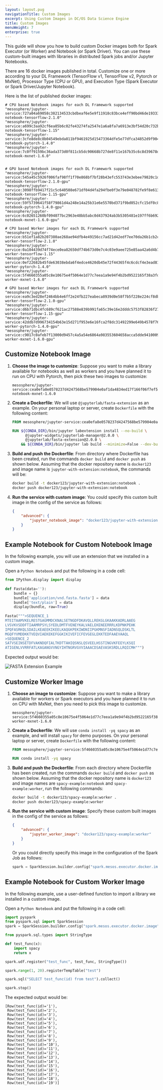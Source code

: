 ```yaml
---
layout: layout.pug
navigationTitle: Custom Images 
excerpt: Using Custom Images in DC/OS Data Science Engine
title: Custom Images
menuWeight: 7
enterprise: true
---
```


This guide will show you how to build custom Docker images both for Spark Executor (or Worker) and Notebook (or Spark Driver). You can use these custom-built images with libraries in distributed Spark jobs and/or Jupyter Notebooks.

There are 16 docker images published in total. Customize one or more according to your DL Framework (TensorFlow v1, TensorFlow v2, Pytorch or MxNet), Processor Type (CPU or GPU), and Execution Type (Spark Executor or Spark Driver/Jupyter Notebook).

Here is the list of published docker images:

```text
# CPU based Notebook images for each DL Framework supported
"mesosphere/jupyter-service:727a04a69058c382134533cbdbeaf6e5e9f11918c83bce4eff90bd46de193339-notebook-tensorflow-2.1.0"
"mesosphere/jupyter-service:a699c3aa92cf6ea85b6c02fe43274fa2547e1a6a8fa7a6913e3bf54d20c732bc-notebook-tensorflow-1.15"
"mesosphere/jupyter-service:3cfe8de8c8b04549ebda811bf9461925d15473364dfe5e77dfca34852d9f9046-notebook-pytorch-1.4.0"
"mesosphere/jupyter-service:7c0ff9159bc36ada373d0f811cb5dc90668b727de8f11e167b35c6c8d39678df-notebook-mxnet-1.6.0"


# GPU based Notebook images for each DL Framework supported
"mesosphere/jupyter-service:545a45c5926f006faf98ff1f70e868bf7bf28b43efc553743e3ebee79820c1da-notebook-tensorflow-2.1.0-gpu"
"mesosphere/jupyter-service:3098ffb9417f21c5c640508e671df04d4fa294fbe0f3e79e048782fe9f8e6132-notebook-tensorflow-1.15-gpu"
"mesosphere/jupyter-service:59f5739641f58f79861d4a248e14a25b31e6e5570bd371f9bd052cfc15df0c81-notebook-pytorch-1.4.0-gpu"
"mesosphere/jupyter-service:6c02651260bf094077bc2963e48bb5abc0d437924ab3b5305481e197ff6b6926-notebook-mxnet-1.6.0-gpu"

# CPU based Worker images for each DL Framework supported
"mesosphere/jupyter-service:b51ef1a82b207380ae268ae94dfb4e49156cc7ad21d42edf7ee70da26b1cb2c9-worker-tensorflow-2.1.0"
"mesosphere/jupyter-service:0a104439d74f74ece0ea82650df74b673d0e7c4c03e9aee725e85aa42a6d4b74-worker-tensorflow-1.15"
"mesosphere/jupyter-service:0ef22682b45fde63038ebda6f4edce4620db45e72f44365f4c6cdcf4e3ead81b-worker-pytorch-1.4.0"
"mesosphere/jupyter-service:5f4660355a05c8e10675e4f5064e1d77c7eea1a9e94f4b2bd9522165f38a3fdf-worker-mxnet-1.6.0"

# GPU based Worker images for each DL Framework supported
"mesosphere/jupyter-service:ea9c3ed28ef2464bb4e6ff2e24fb227eabeca8939d0e58f7b5f228e224cf8dbf-worker-tensorflow-2.1.0-gpu"
"mesosphere/jupyter-service:d6b71dbc4fc689cf621ac27588e839b991fa65c39e16e2dddc5753f82836f271-worker-tensorflow-1.15-gpu"
"mesosphere/jupyter-service:42ddb7d996734154b63e15d271f953e6e16fca2f8dc31492299e649b4578f769-worker-pytorch-1.4.0-gpu"
"mesosphere/jupyter-service:c9017c0afeb7f13000d9457c4a5a54e6864a983553604658acca5dde94100094-worker-mxnet-1.6.0-gpu"
```

## Customize Notebook Image

1. **Choose the image to customize**: Suppose you want to make a library available for notebooks as well as workers and you have planned it to run on CPU with Pytorch, then pick these two images to customize:

    ```text
    mesosphere/jupyter-service:cea0efa8e0578237d4247568be579904e0af1da4834ed17f166f06f7ef5be0f2-notebook-mxnet-1.6.0
    ```

1. **Create a Dockerfile**:
    We will use `@jupyterlab/fasta-extension` as an example. On your personal laptop or server, create `Dockerfile` with the following content:

    ```dockerfile
    FROM mesosphere/jupyter-service:cea0efa8e0578237d4247568be579904e0af1da4834ed17f166f06f7ef5be0f2-notebook-mxnet-1.6.0

    RUN ${CONDA_DIR}/bin/jupyter labextension install --no-build \
          @jupyter-widgets/jupyterlab-manager@2.0.0 \
          @jupyterlab/fasta-extension@2.0.0 \
        && ${CONDA_DIR}/bin/jupyter lab build --minimize=False --dev-build=False
    ```

1. **Build and push the Dockerfile**:
    From directory where Dockerfile has been created, run the commands `docker build` and `docker push` as shown below. Assuming that the docker repository name is `docker123` and image name is `jupyter-with-extension:notebook`, the commands will be:

    ```bash
    docker build -t docker123/jupyter-with-extension:notebook .
    docker push docker123/jupyter-with-extension:notebook
    ```

1. **Run the service with custom image**:
    You could specify this custom built image in the config of the service as follows:

    ```json
    {
        "advanced": {
            "jupyter_notebook_image": "docker123/jupyter-with-extension:notebook"
        }
    }
    ```

## Example Notebook for Custom Notebook Image

In the following example, you will use an extension that we installed in a custom image.

Open a `Python Notebook` and put the following in a code cell:

```python
from IPython.display import display
 
def Fasta(data=''):
    bundle = {}
    bundle['application/vnd.fasta.fasta'] = data
    bundle['text/plain'] = data
    display(bundle, raw=True)
 
Fasta(""">SEQUENCE_1
MTEITAAMVKELRESTGAGMMDCKNALSETNGDFDKAVQLLREKGLGKAAKKADRLAAEG
LVSVKVSDDFTIAAMRPSYLSYEDLDMTFVENEYKALVAELEKENEERRRLKDPNKPEHK
IPQFASRKQLSDAILKEAEEKIKEELKAQGKPEKIWDNIIPGKMNSFIADNSQLDSKLTL
MGQFYVMDDKKTVEQVIAEKEKEFGGKIKIVEFICFEVGEGLEKKTEDFAAEVAAQL
>SEQUENCE_2
SATVSEINSETDFVAKNDQFIALTKDTTAHIQSNSLQSVEELHSSTINGVKFEEYLKSQI
ATIGENLVVRRFATLKAGANGVVNGYIHTNGRVGVVIAAACDSAEVASKSRDLLRQICMH""")
```

Expected output would be:

![FASTA Extension Example](/mesosphere/dcos/services/data-science-engine/img/jupyterlab-fasta-extension-example.png)


## Customize Worker Image

1. **Choose an image to customize**:
    Suppose you want to make a library available for workers or Spark executors and you have planned it to run on CPU with MxNet, then you need to pick this image to customize.

    ```
    mesosphere/jupyter-service:5f4660355a05c8e10675e4f5064e1d77c7eea1a9e94f4b2bd9522165f38a3fdf-worker-mxnet-1.6.0
    ```

1. **Create a Dockerfile**:
    We will use `conda install -yq spacy` as an example, and will install `spacy` for demo purposes. On your personal laptop or server, create `Dockerfile` with the following content:

    ```dockerfile
    FROM mesosphere/jupyter-service:5f4660355a05c8e10675e4f5064e1d77c7eea1a9e94f4b2bd9522165f38a3fdf-worker-mxnet-1.6.0

    RUN conda install -yq spacy
    ```

1. **Build and push the Dockerfile**: From each directory where Dockerfile has been created, run the commands `docker build` and `docker push` as shown below. Assuming that the docker repository name is `docker123` and image names are `spacy-example:notebook` and `spacy-example:worker`, run the following commands:

    ```bash
    docker build -t docker123/spacy-example:worker .
    docker push docker123/spacy-example:worker
    ```

1. **Run the service with custom image**: Specify these custom built images in the config of the service as follows:

    ```json
    {
        "advanced": {
            "jupyter_worker_image": "docker123/spacy-example:worker"
        }
    }
    ```

    Or you could directly specify this image in the configuration of the Spark Job as follows:

    ```python
    spark = SparkSession.builder.config("spark.mesos.executor.docker.image", "docker123/spacy-example:worker").appName("SparkJobName").getOrCreate()
    ```

## Example Notebook for Custom Worker Image

In the following example, use a user-defined function to import a library we installed in a custom image.

Open a `Python Notebook` and put the following in a code cell:

```python
import pyspark
from pyspark.sql import SparkSession
spark = SparkSession.builder.config("spark.mesos.executor.docker.image", "docker123/spacy-example:worker").appName("Test UDF").getOrCreate()

from pyspark.sql.types import StringType

def test_func(x):
    import spacy
    return x

spark.udf.register("test_func", test_func, StringType())

spark.range(1, 20).registerTempTable("test")

spark.sql("SELECT test_func(id) from test").collect()

spark.stop()
```

The expected output would be:

```text
[Row(test_func(id)='1'),
 Row(test_func(id)='2'),
 Row(test_func(id)='3'),
 Row(test_func(id)='4'),
 Row(test_func(id)='5'),
 Row(test_func(id)='6'),
 Row(test_func(id)='7'),
 Row(test_func(id)='8'),
 Row(test_func(id)='9'),
 Row(test_func(id)='10'),
 Row(test_func(id)='11'),
 Row(test_func(id)='12'),
 Row(test_func(id)='13'),
 Row(test_func(id)='14'),
 Row(test_func(id)='15'),
 Row(test_func(id)='16'),
 Row(test_func(id)='17'),
 Row(test_func(id)='18'),
 Row(test_func(id)='19')]
```
